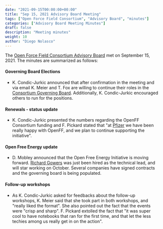 ```yaml
---
date: "2021-09-15T00:00:00+00:00"
title: "Sep 15, 2021 Advisory Board Meeting"
tags: ["Open Force Field Consortium", "Advisory Board", "minutes"]
categories: ["Advisory Board Meeting Minutes"]
draft: false
description: "Meeting minutes"
weight: 10
author: "Diego Nolasco"
---
```


The [Open Force Field Consortium Advisory Board](https://openforcefield.org/about/organization/#open-force-field-consortium) met on September 15, 2021.
The minutes are summarized as follows:

#### Governing Board Elections

* K. Condic-Jurkic announced that after confirmation in the meeting and via email K. Meier and T. Fox are willing to continue their roles in the [Consortium Governing Board](https://openforcefield.org/about/organization/). Additionally, K. Condic-Jurkic encouraged others to run for the positions. 

#### Renewals - status update

* K. Condic-Jurkic presented the numbers regarding the OpenFF Consortium funding and F. Pickard stated that "at [Pfizer](https://www.pfizer.com/) we have been really happy with OpenFF, and we plan to continue supporting the initiative".

#### Open Free Energy update

* D. Mobley announced that the Open Free Energy Initiative is moving forward. [Richard Gowers](https://github.com/richardjgowers) was just been hired as the technical lead, and will star working on October. Several companies have signed contracts and the governing board is being populated.

#### Follow-up workshops

* As K. Condic-Jurkic asked for feedbacks about the follow-up workshops, K. Meier said that she took part in both workshops, and "really liked the format". She also pointed out the fact that the events were "crisp and sharp". F. Pickard extolled the fact that "it was super cool to have notebooks that ran for the first time, and that let the less techies among us really get in on the action".

